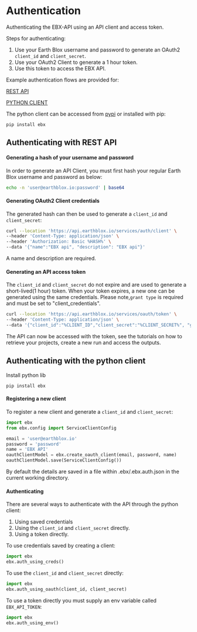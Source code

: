 # Authentication

Authenticating the EBX-API using an API client and access token.
 
Steps for authenticating: 
1. Use your Earth Blox username and password to generate an OAuth2 `client_id` and `client_secret`. 
2. Use your OAuth2 Client to generate a 1 hour token. 
3. Use this token to access the EBX API. 

Example authentication flows are provided for:

[REST API](#Authenticating-with-REST-API) 

[PYTHON CLIENT](#Authenticating-with-the-python-client)


The python client can be accessed from [pypi](https://pypi.org/project/ebx/) or installed with pip: 

```
pip install ebx
```

## Authenticating with REST API

#### Generating a hash of your username and password

In order to generate an API Client, you must first hash your regular Earth Blox username and password as below: 

```bash
echo -n 'user@earthblox.io:password' | base64
```
#### Generating OAuth2 Client credentials

The generated hash can then be used to generate a `client_id` and `client_secret`: 

```bash
curl --location 'https://api.earthblox.io/services/auth/client' \
--header 'Content-Type: application/json' \
--header 'Authorization: Basic %HASH%' \
--data '{"name":"EBX api", "description": "EBX api"}'
```
A name and description are required.

#### Generating an API access token

The `client_id` and `client_secret` do not expire and are used to generate a short-lived(1 hour) token. When your token expires, a new one can be generated using the same credentials. Please note,`grant type` is required and must be set to "client_credentials".

```bash 
curl --location 'https://api.earthblox.io/services/oauth/token' \
--header 'Content-Type: application/json' \
--data '{"client_id":"%CLIENT_ID","client_secret":"%CLIENT_SECRET%", "grant_type":"client_credentials"}'
```

The API can now be accessed with the token, see the tutorials on how to retrieve your projects, create a new run and access the outputs. 

## Authenticating with the python client

Install python lib

```
pip install ebx
```


#### Registering a new client

To register a new client and generate a `client_id` and `client_secret`: 

```python
import ebx
from ebx.config import ServiceClientConfig

email = 'user@earthblox.io'
password = 'password'
name = 'EBX API'
oauthClientModel = ebx.create_oauth_client(email, password, name)
oauthClientModel.save(ServiceClientConfig())
```
By default the details are saved in a file within .ebx/.ebx.auth.json in the current working directory.

#### Authenticating 


There are several ways to authenticate with the API through the python client: 

1. Using saved credentials
2. Using the `client_id` and `client_secret` directly. 
3. Using a token directly. 

To use credentials saved by creating a client: 

```python 
import ebx
ebx.auth_using_creds()
```

To use the `client_id` and `client_secret` directly: 

```python
import ebx
ebx.auth_using_oauth(client_id, client_secret)
```

To use a token directly you must supply an env variable called `EBX_API_TOKEN`: 
```python
import ebx
ebx.auth_using_env()
```
